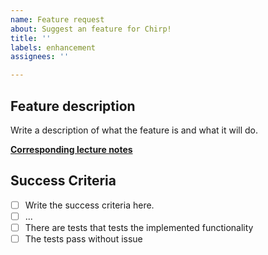 ```yaml
---
name: Feature request
about: Suggest an feature for Chirp!
title: ''
labels: enhancement
assignees: ''

---
```


## Feature description
Write a description of what the feature is and what it will do.


**[Corresponding lecture notes](https://github.com/itu-bdsa/lecture_notes/blob/main/sessions/session_X/...)**

## Success Criteria
- [ ] Write the success criteria here.
- [ ] ...
- [ ] There are tests that tests the implemented functionality
- [ ] The tests pass without issue
